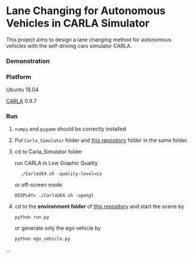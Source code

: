 # Lane Changing for Autonomous Vehicles in CARLA Simulator

This project aims to design a lane changing method for autonomous vehicles with the self-driving cars simulator CARLA.

### Demonstration



### Platform

Ubuntu 18.04

[CARLA](http://carla.org/) 0.9.7

### Run

1.  `numpy` and `pygame` should be correctly installed

2. Put `Carla_Simulator` folder and <u>this repository</u> folder in the same folder.

3. cd to Carla_Simulator folder

   run CARLA in Low Graphic Quality 

   `  ./CarlaUE4.sh -quality-level=Lo`

   or off-screen mode

   `DISPLAY= ./CarlaUE4.sh -opengl`

4. cd to the **environment folder** of <u>this repository</u> and start the scene by

   `python run.py`
   
   or generate only the ego vehicle by
   
   `python ego_vehicle.py`



...